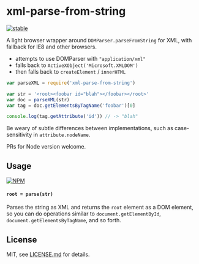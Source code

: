 # xml-parse-from-string

[![stable](http://badges.github.io/stability-badges/dist/stable.svg)](http://github.com/badges/stability-badges)

A light browser wrapper around `DOMParser.parseFromString` for XML, with fallback for IE8 and other browsers.

- attempts to use DOMParser with `"application/xml"`
- falls back to `ActiveXObject('Microsoft.XMLDOM')`
- then falls back to `createElement` / `innerHTML`  

```js
var parseXML = require('xml-parse-from-string')

var str = '<root><foobar id="blah"></foobar></root>'
var doc = parseXML(str)
var tag = doc.getElementsByTagName('foobar')[0]

console.log(tag.getAttribute('id')) // -> "blah"
```

Be weary of subtle differences between implementations, such as case-sensitivity in `attribute.nodeName`.

PRs for Node version welcome.

## Usage

[![NPM](https://nodei.co/npm/xml-parse-from-string.png)](https://www.npmjs.com/package/xml-parse-from-string)

#### `root = parse(str)`

Parses the string as XML and returns the `root` element as a DOM element, so you can do operations similar to `document.getElementById`, `document.getElementsByTagName`, and so forth.

## License

MIT, see [LICENSE.md](http://github.com/Jam3/xml-parse-from-string/blob/master/LICENSE.md) for details.
